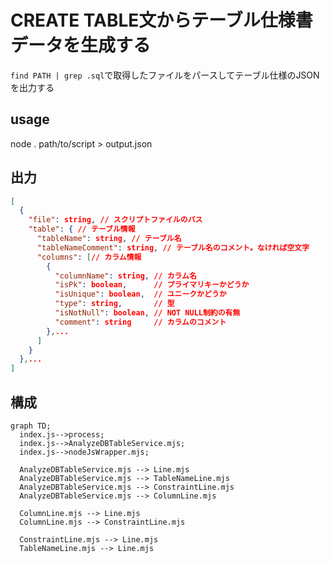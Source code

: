 CREATE TABLE文からテーブル仕様書データを生成する
===
`find PATH | grep .sql`で取得したファイルをパースしてテーブル仕様のJSONを出力する

## usage
node . path/to/script > output.json

## 出力
```json
[
  {
    "file": string, // スクリプトファイルのパス
    "table": { // テーブル情報
      "tableName": string, // テーブル名
      "tableNameComment": string, // テーブル名のコメント。なければ空文字
      "columns": [// カラム情報
        {
          "columnName": string, // カラム名
          "isPk": boolean,      // プライマリキーかどうか
          "isUnique": boolean,  // ユニークかどうか
          "type": string,       // 型
          "isNotNull": boolean, // NOT NULL制約の有無
          "comment": string     // カラムのコメント
        },...
      ]
    }
  },...
]
```

## 構成
```mermaid
graph TD;
  index.js-->process;
  index.js-->AnalyzeDBTableService.mjs;
  index.js-->nodeJsWrapper.mjs;

  AnalyzeDBTableService.mjs --> Line.mjs
  AnalyzeDBTableService.mjs --> TableNameLine.mjs
  AnalyzeDBTableService.mjs --> ConstraintLine.mjs
  AnalyzeDBTableService.mjs --> ColumnLine.mjs

  ColumnLine.mjs --> Line.mjs
  ColumnLine.mjs --> ConstraintLine.mjs

  ConstraintLine.mjs --> Line.mjs
  TableNameLine.mjs --> Line.mjs

  

```